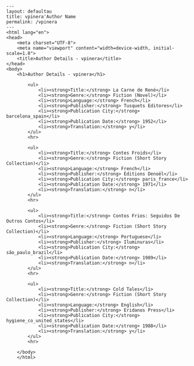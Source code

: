 
    ---
    layout: defaultau
    title: vpinera'Author Name 
    permalink: /vpinera
    ---
    <html lang="en">
    <head>
        <meta charset="UTF-8">
        <meta name="viewport" content="width=device-width, initial-scale=1.0">
        <title>Author Details - vpinera</title>
    </head>
    <body>
        <h1>Author Details - vpinera</h1>
        
            <ul>
                <li><strong>Title:</strong> La Carne de René</li>
                <li><strong>Genre:</strong> Fiction (Novel)</li>
                <li><strong>Language:</strong> French</li>
                <li><strong>Publisher:</strong> Tusquets Editores</li>
                <li><strong>Publication City:</strong> barcelona_spain</li>
                <li><strong>Publication Date:</strong> 1952</li>
                <li><strong>Translation:</strong> y</li>
            </ul>
            <hr>
            
            <ul>
                <li><strong>Title:</strong> Contes Froids</li>
                <li><strong>Genre:</strong> Fiction (Short Story Collection)</li>
                <li><strong>Language:</strong> French</li>
                <li><strong>Publisher:</strong> Éditions Denoël</li>
                <li><strong>Publication City:</strong> paris_france</li>
                <li><strong>Publication Date:</strong> 1971</li>
                <li><strong>Translation:</strong> n</li>
            </ul>
            <hr>
            
            <ul>
                <li><strong>Title:</strong> Contos Frios: Seguidos De Outros Contos</li>
                <li><strong>Genre:</strong> Fiction (Short Story Collection)</li>
                <li><strong>Language:</strong> Portuguese</li>
                <li><strong>Publisher:</strong> Iluminuras</li>
                <li><strong>Publication City:</strong> são_paulo_brazil</li>
                <li><strong>Publication Date:</strong> 1989</li>
                <li><strong>Translation:</strong> n</li>
            </ul>
            <hr>
            
            <ul>
                <li><strong>Title:</strong> Cold Tales</li>
                <li><strong>Genre:</strong> Fiction (Short Story Collection)</li>
                <li><strong>Language:</strong> English</li>
                <li><strong>Publisher:</strong> Eridanos Press</li>
                <li><strong>Publication City:</strong> hygiene_co_united_states</li>
                <li><strong>Publication Date:</strong> 1988</li>
                <li><strong>Translation:</strong> y</li>
            </ul>
            <hr>
            
        </body>
        </html>
        